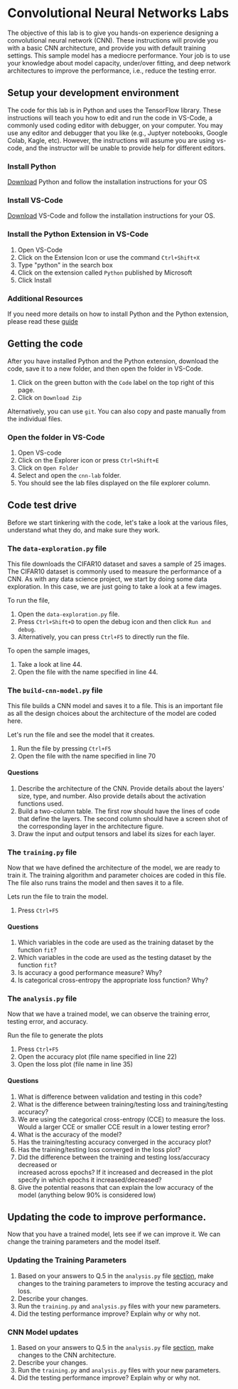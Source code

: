 # Convolutional Neural Networks Labs

The objective of this lab is to give you hands-on experience designing a convolutional neural network (CNN).
These instructions will provide you with a basic CNN architecture, and provide you with default training
settings. This sample model has a mediocre performance. Your job is to use your knowledge about
model capacity, under/over fitting, and deep network architectures to improve the performance, i.e.,
reduce the testing error.   

## Setup your development environment
The code for this lab is in Python and uses the TensorFlow library. These instructions will teach you how
to edit and run the code in VS-Code, a commonly used coding editor with debugger, on your computer. 
You may use any editor and debugger that you like (e.g., Juptyer notebooks, Google Colab, Kagle, etc).
However, the instructions will assume you are using vs-code, and the instructor will be unable to provide
help for different editors. 

### Install Python 
[Download](https://www.python.org/downloads/) Python and follow the installation instructions for your OS

### Install VS-Code
[Download](https://code.visualstudio.com/Download) VS-Code and follow the installation instructions for your OS.

### Install the Python Extension in VS-Code
1. Open VS-Code 
2. Click on the Extension Icon or use the command `Ctrl+Shift+X`
3. Type "python" in the search box
4. Click on the extension called `Python` published by Microsoft
5. Click Install

### Additional Resources
If you need more details on how to install Python and the Python extension, please read these 
[guide](https://code.visualstudio.com/docs/python/python-tutorial)


## Getting the code 
After you have installed Python and the Python extension, download the code, save it to a new
folder, and then open the folder in VS-Code.

1. Click on the green button with the `Code` label on the top right of this page.
2. Click on `Download Zip`

Alternatively, you can use `git`. You can also copy and paste manually from the individual files. 


### Open the folder in VS-Code
1. Open VS-code
2. Click on the Explorer icon or press `Ctrl+Shift+E`
3. Click on `Open Folder`
4. Select and open the `cnn-lab` folder. 
5. You should see the lab files displayed on the file explorer column. 

## Code test drive
Before we start tinkering with the code, let's take a look at the various files, understand
what they do, and make sure they work.  

### The `data-exploration.py` file
This file downloads the CIFAR10 dataset and saves a sample of 25 images. The CIFAR10 dataset is
commonly used to measure the performance of a CNN.  As with any data science project, we start by doing
some data exploration. In this case, we are just going to take a look at a few images. 

To run the file, 
1. Open the `data-exploration.py` file. 
2. Press `Ctrl+Shift+D` to open the debug icon and then click `Run and debug`.
2. Alternatively, you can press `Ctrl+F5` to directly run the file.   

To open the sample images, 
1. Take a look at line 44. 
2. Open the file with the name specified in line 44. 

### The `build-cnn-model.py` file
This file builds a CNN model and saves it to a file. This is an important file as all the
design choices about the architecture of the model are coded here. 

Let's run the file and see the model that it creates. 
1. Run the file by pressing `Ctrl+F5`
2. Open the file with the name specified in line 70

#### Questions
1. Describe the architecture of the CNN. Provide details about the layers' size, type, and number. Also
   provide details about the activation functions used. 
2. Build a two-column table. The first row should have the lines of code that define the layers. The
   second column should have a screen shot of the corresponding layer in the architecture figure.
3. Draw the input and output tensors and label its sizes for each layer. 

### The `training.py` file
Now that we have defined the architecture of the model, we are ready to train it. The training algorithm
and parameter choices are coded in this file. The file also runs trains the model and then saves it to a
file. 

Lets run the file to train the model. 
1. Press `Ctrl+F5`

#### Questions
1. Which variables in the code are used as the training dataset by the function `fit`?
2. Which variables in the code are used as the testing dataset by the function `fit`?
3. Is accuracy a good performance measure? Why?
4. Is categorical cross-entropy the appropriate loss function?  Why?

### The `analysis.py` file
Now that we have a trained model, we can observe the training error, testing error, and accuracy. 

Run the file to generate the plots
1. Press `Ctrl+F5`
2. Open the accuracy plot (file name specified in line 22)
3. Open the loss plot (file name in line 35)

#### Questions
1. What is difference between validation and testing in this code? 
2. What is the difference between training/testing loss and training/testing accuracy?
3. We are using the categorical cross-entropy (CCE) to measure the loss. 
   Would a larger CCE or smaller CCE result in a lower testing error?  
4. What is the accuracy of the model?
5. Has the training/testing accuracy converged in the accuracy plot?
6. Has the training/testing loss converged  in the loss plot?
7. Did the difference between the training and testing loss/accuracy decreased or     
   increased across epochs? If it increased and decreased in the plot specify in which
   epochs it increased/decreased? 
8. Give the potential reasons that can explain the low accuracy of the model (anything 
   below 90% is considered low)

## Updating the code to improve performance. 
Now that you have a trained model, lets see if we can improve it. We can change the training parameters
and the model itself. 

### Updating the Training Parameters
1. Based on your answers to Q.5 in the `analysis.py` file [section](#the-analysispy-file), 
   make changes to the training parameters to improve the testing accuracy and loss. 
2. Describe your changes. 
3. Run the `training.py` and `analysis.py` files with your new parameters. 
4. Did the testing performance improve? Explain why or why not. 

### CNN Model updates
1. Based on your answers to Q.5 in the `analysis.py` file [section](#the-analysispy-file), make changes to the
   CNN architecture. 
2. Describe your changes. 
3. Run the `training.py` and `analysis.py` files with your new parameters. 
4. Did the testing performance improve? Explain why or why not. 
